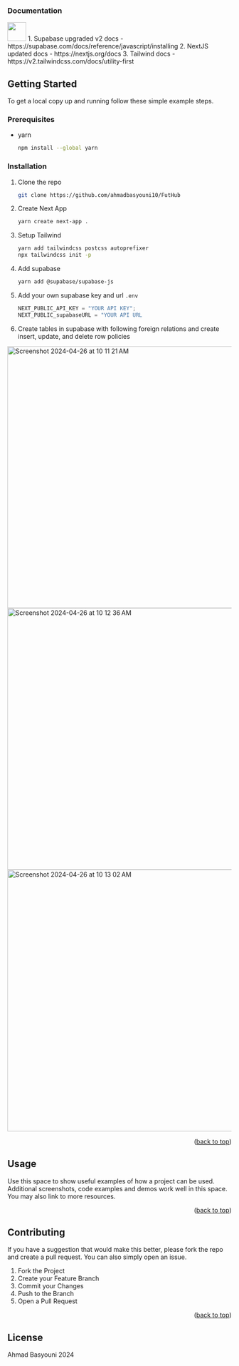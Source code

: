 ### Documentation
<img height="42" width="42" src="https://camo.githubusercontent.com/39d8cf29263594898012e20b654c95d4337cca642e48574366a993c6d0f8a742/68747470733a2f2f6564656e742e6769746875622e696f2f537570657254696e7949636f6e732f696d616765732f7376672f72656163742e737667" />
1. Supabase upgraded v2 docs - https://supabase.com/docs/reference/javascript/installing
2. NextJS updated docs - https://nextjs.org/docs
3. Tailwind docs - https://v2.tailwindcss.com/docs/utility-first

<!-- GETTING STARTED -->
## Getting Started

To get a local copy up and running follow these simple example steps.

### Prerequisites

* yarn
  ```sh
  npm install --global yarn
  ```

### Installation

1. Clone the repo
   ```sh
   git clone https://github.com/ahmadbasyouni10/FutHub
   ```
2. Create Next App
   ```sh
   yarn create next-app .
   ```
3. Setup Tailwind
   ```sh
   yarn add tailwindcss postcss autoprefixer
   npx tailwindcss init -p
   ```
4. Add supabase
   ```sh
   yarn add @supabase/supabase-js
   ```
  
5. Add your own supabase key and url `.env`
   ```js
   NEXT_PUBLIC_API_KEY = "YOUR API KEY";
   NEXT_PUBLIC_supabaseURL = "YOUR API URL
   ```

6. Create tables in supabase with following foreign relations and create insert, update, and delete row policies

<img width="587" alt="Screenshot 2024-04-26 at 10 11 21 AM" src="https://github.com/ahmadbasyouni10/FutHub/assets/120362910/9c43ec45-301a-4889-8215-8c778530a621">
<img width="587" alt="Screenshot 2024-04-26 at 10 12 36 AM" src="https://github.com/ahmadbasyouni10/FutHub/assets/120362910/0dfd8499-5e28-472a-a094-c057aa720fdc">
<img width="587" alt="Screenshot 2024-04-26 at 10 13 02 AM" src="https://github.com/ahmadbasyouni10/FutHub/assets/120362910/d44a9036-d5ab-43c2-a891-b7f6c473ff91">



<p align="right">(<a href="#readme-top">back to top</a>)</p>



<!-- USAGE EXAMPLES -->
## Usage

Use this space to show useful examples of how a project can be used. Additional screenshots, code examples and demos work well in this space. You may also link to more resources.

<p align="right">(<a href="#readme-top">back to top</a>)</p>


<!-- CONTRIBUTING -->
## Contributing

If you have a suggestion that would make this better, please fork the repo and create a pull request. You can also simply open an issue.

1. Fork the Project
2. Create your Feature Branch
3. Commit your Changes
4. Push to the Branch
5. Open a Pull Request

<p align="right">(<a href="#readme-top">back to top</a>)</p>



<!-- LICENSE -->
## License

Ahmad Basyouni 2024

